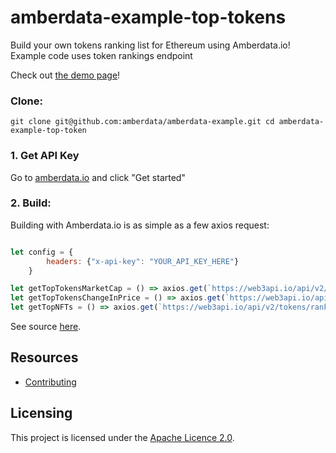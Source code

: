 # amberdata-example-top-tokens
Build your own tokens ranking list for Ethereum using Amberdata.io! Example code uses token rankings endpoint

Check out [the demo page](https://amberdata.github.io/amberdata-example/amberdata-example-top-tokens/)!

### Clone:
``
git clone git@github.com:amberdata/amberdata-example.git
cd amberdata-example-top-token
``

### 1. Get API Key

Go to [amberdata.io](https://amberdata.io/pricing) and click "Get started"

### 2. Build:

Building with Amberdata.io is as simple as a few axios request:

```js

let config = {
        headers: {"x-api-key": "YOUR_API_KEY_HERE"}
    }

let getTopTokensMarketCap = () => axios.get(`https://web3api.io/api/v2/tokens/rankings?direction=descending&sortType=marketCap&timeInterval=d`, config)
let getTopTokensChangeInPrice = () => axios.get(`https://web3api.io/api/v2/tokens/rankings?direction=descending&sortType=changeInPrice&timeInterval=d`, config)
let getTopNFTs = () => axios.get(`https://web3api.io/api/v2/tokens/rankings?sortType=transactionVolume&type=erc721&timeInterval=d`, config)

```

See source [here](https://github.com/amberdata/amberdata-example/blob/594317ec03f2276969d14f7e4b628859184a02f2/amberdata-example-top-tokens/index.js#L26-L37).

## Resources

- [Contributing](./CONTRIBUTING.md)

## Licensing

This project is licensed under the [Apache Licence 2.0](./LICENSE).
